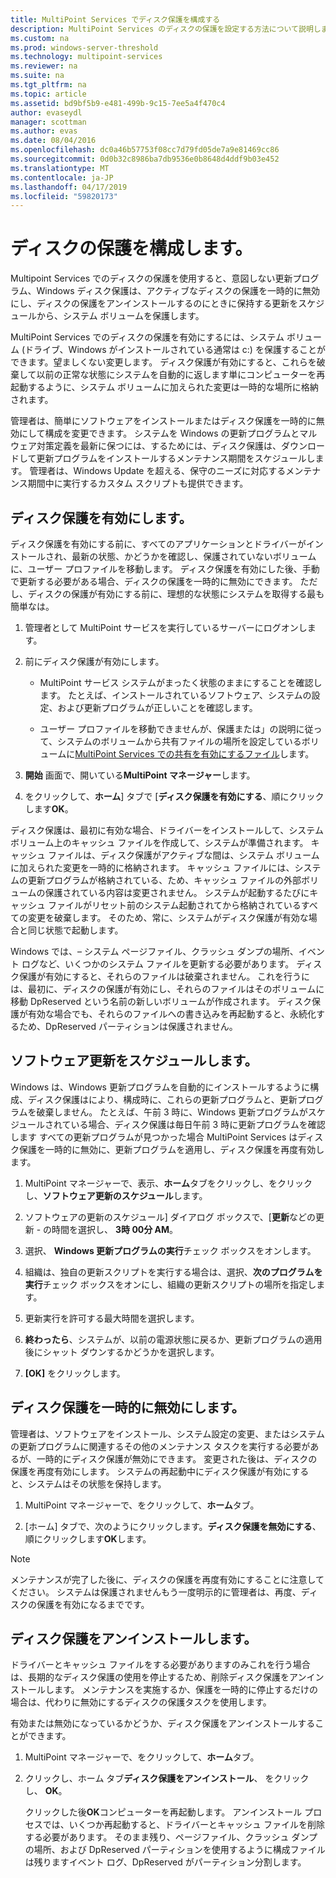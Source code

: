 ```yaml
---
title: MultiPoint Services でディスク保護を構成する
description: MultiPoint Services のディスクの保護を設定する方法について説明します
ms.custom: na
ms.prod: windows-server-threshold
ms.technology: multipoint-services
ms.reviewer: na
ms.suite: na
ms.tgt_pltfrm: na
ms.topic: article
ms.assetid: bd9bf5b9-e481-499b-9c15-7ee5a4f470c4
author: evaseydl
manager: scottman
ms.author: evas
ms.date: 08/04/2016
ms.openlocfilehash: dc0a46b57753f08cc7d79fd05de7a9e81469cc86
ms.sourcegitcommit: 0d0b32c8986ba7db9536e0b8648d4ddf9b03e452
ms.translationtype: MT
ms.contentlocale: ja-JP
ms.lasthandoff: 04/17/2019
ms.locfileid: "59820173"
---
```

# <a name="configure-disk-protection"></a>ディスクの保護を構成します。
Multipoint Services でのディスクの保護を使用すると、意図しない更新プログラム、Windows ディスク保護は、アクティブなディスクの保護を一時的に無効にし、ディスクの保護をアンインストールするのにときに保持する更新をスケジュールから、システム ボリュームを保護します。  
  
MultiPoint Services でのディスクの保護を有効にするには、システム ボリューム (ドライブ、Windows がインストールされている通常は c:) を保護することができます。望ましくない変更します。 ディスク保護が有効にすると、これらを破棄して以前の正常な状態にシステムを自動的に返します単にコンピューターを再起動するように、システム ボリュームに加えられた変更は一時的な場所に格納されます。  
  
管理者は、簡単にソフトウェアをインストールまたはディスク保護を一時的に無効にして構成を変更できます。 システムを Windows の更新プログラムとマルウェア対策定義を最新に保つには、するためには、ディスク保護は、ダウンロードして更新プログラムをインストールするメンテナンス期間をスケジュールします。 管理者は、Windows Update を超える、保守のニーズに対応するメンテナンス期間中に実行するカスタム スクリプトも提供できます。  
  
## <a name="enable-disk-protection"></a>ディスク保護を有効にします。  
ディスク保護を有効にする前に、すべてのアプリケーションとドライバーがインストールされ、最新の状態、かどうかを確認し、保護されていないボリュームに、ユーザー プロファイルを移動します。 ディスク保護を有効にした後、手動で更新する必要がある場合、ディスクの保護を一時的に無効にできます。 ただし、ディスクの保護が有効にする前に、理想的な状態にシステムを取得する最も簡単なは。  
  
 
1.  管理者として MultiPoint サービスを実行しているサーバーにログオンします。  
  
2.  前にディスク保護が有効にします。  
  
    -   MultiPoint サービス システムがまったく状態のままにすることを確認します。 たとえば、インストールされているソフトウェア、システムの設定、および更新プログラムが正しいことを確認します。  
  
    -   ユーザー プロファイルを移動できませんが、保護または」の説明に従って、システムのボリュームから共有ファイルの場所を設定しているボリュームに[MultiPoint Services での共有を有効にするファイル](Enable-file-sharing-in-MultiPoint-services.md)します。  
  
3.  **開始** 画面で、開いている**MultiPoint マネージャー**します。  
  
4.  をクリックして、**ホーム**] タブで [**ディスク保護を有効にする**、順にクリックします**OK**。  
  
ディスク保護は、最初に有効な場合、ドライバーをインストールして、システム ボリューム上のキャッシュ ファイルを作成して、システムが準備されます。 キャッシュ ファイルは、ディスク保護がアクティブな間は、システム ボリュームに加えられた変更を一時的に格納されます。 キャッシュ ファイルには、システムの更新プログラムが格納されている、ため、キャッシュ ファイルの外部ボリュームの保護されている内容は変更されません。 システムが起動するたびにキャッシュ ファイルがリセット前のシステム起動されてから格納されているすべての変更を破棄します。 そのため、常に、システムがディスク保護が有効な場合と同じ状態で起動します。  
  
Windows では、– システム ページファイル、クラッシュ ダンプの場所、イベント ログなど、いくつかのシステム ファイルを更新する必要があります。 ディスク保護が有効にすると、それらのファイルは破棄されません。 これを行うには、最初に、ディスクの保護が有効にし、それらのファイルはそのボリュームに移動 DpReserved という名前の新しいボリュームが作成されます。 ディスク保護が有効な場合でも、それらのファイルへの書き込みを再起動すると、永続化するため、DpReserved パーティションは保護されません。  
  
## <a name="schedule-software-updates"></a>ソフトウェア更新をスケジュールします。  
Windows は、Windows 更新プログラムを自動的にインストールするように構成、ディスク保護はにより、構成時に、これらの更新プログラムと、更新プログラムを破棄しません。 たとえば、午前 3 時に、Windows 更新プログラムがスケジュールされている場合、ディスク保護は毎日午前 3 時に更新プログラムを確認します すべての更新プログラムが見つかった場合 MultiPoint Services はディスク保護を一時的に無効に、更新プログラムを適用し、ディスク保護を再度有効します。  
   
1.  MultiPoint マネージャーで、表示、**ホーム**タブをクリックし、をクリックし、**ソフトウェア更新のスケジュール**します。  
  
2.  ソフトウェアの更新のスケジュール] ダイアログ ボックスで、[**更新**などの更新 - の時間を選択し、 **3時 00分 AM**。  
  
3.  選択、 **Windows 更新プログラムの実行**チェック ボックスをオンします。  
  
4.  組織は、独自の更新スクリプトを実行する場合は、選択、**次のプログラムを実行**チェック ボックスをオンにし、組織の更新スクリプトの場所を指定します。  
  
5.  更新実行を許可する最大時間を選択します。  
  
6.  **終わったら**、システムが、以前の電源状態に戻るか、更新プログラムの適用後にシャット ダウンするかどうかを選択します。  
  
7.  **[OK]** をクリックします。  
  
## <a name="temporarily-disable-disk-protection"></a>ディスク保護を一時的に無効にします。  
管理者は、ソフトウェアをインストール、システム設定の変更、またはシステムの更新プログラムに関連するその他のメンテナンス タスクを実行する必要があるが、一時的にディスク保護が無効にできます。 変更された後は、ディスクの保護を再度有効にします。 システムの再起動中にディスク保護が有効にすると、システムはその状態を保持します。  
    
1.  MultiPoint マネージャーで、をクリックして、**ホーム**タブ。  
  
2.  [ホーム] タブで、次のようにクリックします。**ディスク保護を無効にする**、順にクリックします**OK**します。  
  
> [!NOTE]  
> メンテナンスが完了した後に、ディスクの保護を再度有効にすることに注意してください。 システムは保護されませんもう一度明示的に管理者は、再度、ディスクの保護を有効になるまでです。  
  
## <a name="uninstall-disk-protection"></a>ディスク保護をアンインストールします。  
ドライバーとキャッシュ ファイルをする必要がありますのみこれを行う場合は、長期的なディスク保護の使用を停止するため、削除ディスク保護をアンインストールします。 メンテナンスを実施するか、保護を一時的に停止するだけの場合は、代わりに無効にするディスクの保護タスクを使用します。  
  
有効または無効になっているかどうか、ディスク保護をアンインストールすることができます。  
   
1.  MultiPoint マネージャーで、をクリックして、**ホーム**タブ。  
  
2.  クリックし、ホーム タブ**ディスク保護をアンインストール**、 をクリックし、 **OK**。  
  
    クリックした後**OK**コンピューターを再起動します。 アンインストール プロセスでは、いくつか再起動すると、ドライバーとキャッシュ ファイルを削除する必要があります。 そのまま残り、ページファイル、クラッシュ ダンプの場所、および DpReserved パーティションを使用するように構成ファイルは残りますイベント ログ、DpReserved がパーティション分割します。